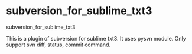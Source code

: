 # subversion_for_sublime_txt3
subversion_for_sublime_txt3


This is a plugin of subversion for sublime txt3. 
It uses pysvn module.
Only support svn diff, status, commit command.
